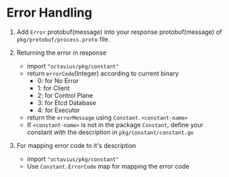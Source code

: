 # Error Handling

1. Add `Error` protobuf(message) into your response protobuf(message) of `pkg/protobuf/process.proto` file.

2. Returning the error in response
    - import `"octavius/pkg/constant"`
    - return `errorCode`(Integer) according to current binary
       - 0: for No Error
       - 1: for Client
       - 2: for Control Plane
       - 3: for Etcd Database
       - 4: for Executor   
    - return the `errorMessage` using `Constant.<constant-name> `
    - If `<constant-name>` is not in the package `Constant`, define your constant with the description in `pkg/constant/constant.go`

3. For mapping error code to it's description
    - import `"octavius/pkg/constant"`
    - Use `Constant.ErrorCode` map for mapping the error code
